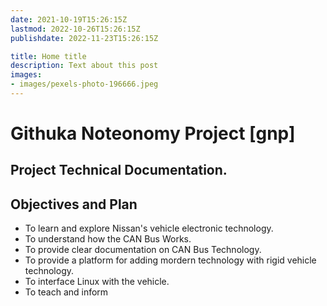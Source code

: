 ```yaml
---
date: 2021-10-19T15:26:15Z
lastmod: 2022-10-26T15:26:15Z
publishdate: 2022-11-23T15:26:15Z

title: Home title
description: Text about this post
images:
- images/pexels-photo-196666.jpeg
---
```


# Githuka Noteonomy Project [gnp]

## Project Technical Documentation.

## Objectives and Plan

* To learn and explore Nissan's vehicle electronic technology.
* To understand how the CAN Bus Works.
* To provide clear documentation on CAN Bus Technology. 
* To provide a platform for adding mordern technology with rigid vehicle technology.
* To interface Linux with the vehicle.
* To teach and inform
